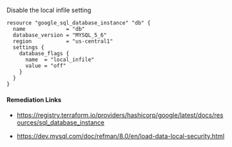 
Disable the local infile setting

```hcl
resource "google_sql_database_instance" "db" {
  name             = "db"
  database_version = "MYSQL_5_6"
  region           = "us-central1"
  settings {
    database_flags {
      name  = "local_infile"
      value = "off"
    }
  }
}
```

#### Remediation Links
 - https://registry.terraform.io/providers/hashicorp/google/latest/docs/resources/sql_database_instance

 - https://dev.mysql.com/doc/refman/8.0/en/load-data-local-security.html

